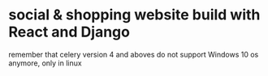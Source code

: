 # social & shopping website build with React and Django

remember that celery version 4 and aboves do not support Windows 10 os anymore, only in linux
